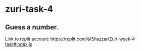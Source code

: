 # zuri-task-4
## Guess a number.
Link to replit account: https://replit.com/@Shazzar/Zuri-week-4-task#index.js
